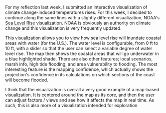 For my reflection last week, I submitted an interactive visualization of climate change-induced temperatures rises. For this week, I decided to continue along the same lines with a slightly different visualization, NOAA's [Sea Level Rise](https://coast.noaa.gov/slr/#/layer/slr) visualization. NOAA is obviously an authority on climate change and this visualization is very frequently updated.

This visualization allows you to view how sea level rise will inundate coastal areas with water (for the U.S.). The water level is configurable, from 0 ft to 10 ft, with a slider so that the user can select a variable degree of water level rise. The map then shows the coastal areas that will go underwater in a blue highlighted shade. There are also other features; local scenarios, marsh info, high tide flooding, and area vulnerability to flooding. The most interesting feature is the mapping confidence, which actually shows the projection's confidence in its calculations on which sections of the coast will become flooded.

I think that the visualization is overall a very good example of a map-based visualization. It is centered around the map as its core, and then the user can adjust factors / views and see how it affects the map in real time. As such, this is also more of a visualization intended for exploration.
